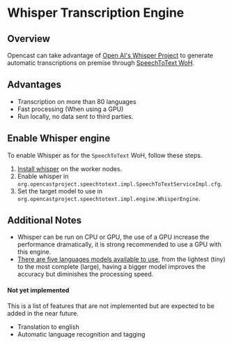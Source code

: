 Whisper Transcription Engine
============================

Overview
--------

Opencast can take advantage of [Open AI's Whisper Project]() to generate automatic transcriptions on premise through 
[SpeechToText WoH](../../workflowoperationhandlers/speechtotext-woh.md).

Advantages
----------
- Transcription on more than 80 languages
- Fast processing (When using a GPU)
- Run locally, no data sent to third parties.

Enable Whisper engine
---------------------
To enable Whisper as for the `SpeechToText` WoH, follow these steps.

1. [Install whisper](https://github.com/openai/whisper#setup) on the worker nodes.
2. Enable whisper in `org.opencastproject.speechtotext.impl.SpeechToTextServiceImpl.cfg`.
3. Set the target model to use in `org.opencastproject.speechtotext.impl.engine.WhisperEngine`.


Additional Notes
----------------

- Whisper can be run on CPU or GPU, the use of a GPU increase the performance dramatically, it is strong recommended to
use a GPU with this engine.
- [There are five languages models available to use](https://github.com/openai/whisper#available-models-and-languages), 
from the lightest (tiny) to the most complete (large), having a
bigger model improves the accuracy but diminishes the processing speed.

#### Not yet implemented

This is a list of features that are not implemented but are expected to be added in the near future.
- Translation to english
- Automatic language recognition and tagging
